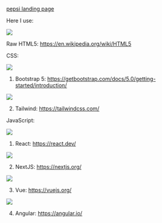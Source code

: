 [pepsi landing page](https://istiakahammedsaad.github.io/pepsi.landing.page/)

Here I use:

![](https://upload.wikimedia.org/wikipedia/commons/thumb/6/61/HTML5_logo_and_wordmark.svg/130px-HTML5_logo_and_wordmark.svg.png)

Raw HTML5: https://en.wikipedia.org/wiki/HTML5

CSS:

![](https://upload.wikimedia.org/wikipedia/commons/thumb/b/b2/Bootstrap_logo.svg/120px-Bootstrap_logo.svg.png)

1. Bootstrap 5: https://getbootstrap.com/docs/5.0/getting-started/introduction/

![](https://upload.wikimedia.org/wikipedia/commons/thumb/archive/d/d5/20230715030041%21Tailwind_CSS_Logo.svg/120px-Tailwind_CSS_Logo.svg.png)

2. Tailwind: https://tailwindcss.com/

JavaScript:

![](https://upload.wikimedia.org/wikipedia/commons/thumb/3/30/React_Logo_SVG.svg/120px-React_Logo_SVG.svg.png)

1. React: https://react.dev/

![](https://upload.wikimedia.org/wikipedia/commons/thumb/archive/8/8e/20230404233502%21Nextjs-logo.svg/120px-Nextjs-logo.svg.png)

2. NextJS: https://nextjs.org/

![](https://upload.wikimedia.org/wikipedia/commons/thumb/9/95/Vue.js_Logo_2.svg/120px-Vue.js_Logo_2.svg.png)

3. Vue: https://vuejs.org/

![](https://upload.wikimedia.org/wikipedia/commons/thumb/c/cf/Angular_full_color_logo.svg/120px-Angular_full_color_logo.svg.png)

4. Angular: https://angular.io/

